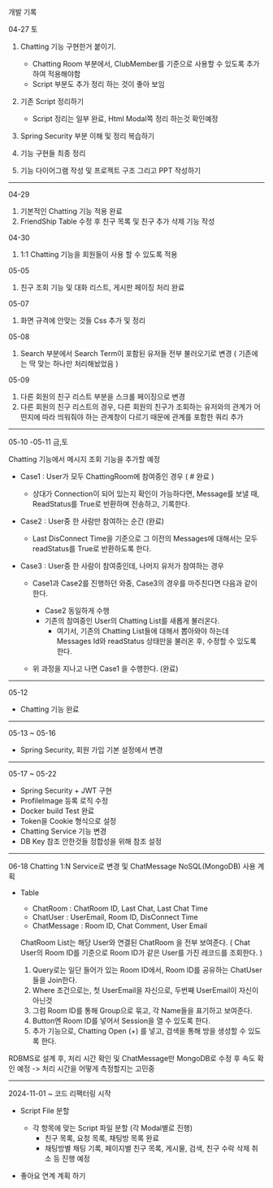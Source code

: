 개발 기록

04-27 토

1. Chatting 기능 구현한거 붙이기.
   * Chatting Room 부분에서, ClubMember를 기준으로 사용할 수 있도록 추가하여 적용해야함
   * Script 부분도 추가 정리 하는 것이 좋아 보임
   
2. 기존 Script 정리하기
   * Script 정리는 일부 완료, Html Modal쪽 정리 하는것 확인예정

3. Spring Security 부분 이해 및 정리 복습하기
4. 기능 구현들 최종 정리 
5. 기능 다이어그램 작성 및 프로젝트 구조 그리고 PPT 작성하기

***
04-29 
1. 기본적인 Chatting 기능 적용 완료
2. FriendShip Table 수정 후 친구 목록 및 친구 추가 삭제 기능 작성

04-30
1. 1:1 Chatting 기능을 회원들이 사용 할 수 있도록 적용

05-05
1. 친구 조회 기능 및 대화 리스트, 게시판 페이징 처리 완료

05-07
1. 화면 규격에 안맞는 것들 Css 추가 및 정리

05-08
1. Search 부분에서 Search Term이 포함된 유저들 전부 불러오기로 변경 ( 기존에는 딱 맞는 하나만 처리해놨었음 )

05-09 
1. 다른 회원의 친구 리스트 부분을 스크롤 페이징으로 변경
2. 다른 회원의 친구 리스트의 경우, 다른 회원의 친구가 조회하는 유저와의 관계가 어떤지에 따라 띄워줘야 하는 관계창이 다르기 때문에 관계를 포함한 쿼리 추가
***


05-10 -05-11 금,토

Chatting 기능에서 메시지 조회 기능을 추가할 예정 
- Case1 : User가 모두 ChattingRoom에 참여중인 경우  ( # 완료 )
  - 상대가 Connection이 되어 있는지 확인이 가능하다면, Message를 보낼 때, ReadStatus를 True로 반환하며 전송하고, 기록한다.

    
- Case2 : User중 한 사람만 참여하는 순간 (완료)
   - Last DisConnect Time을 기준으로 그 이전의 Messages에 대해서는 모두 readStatus를 True로 반환하도록 한다.


- Case3 : User중 한 사람이 참여중인데, 나머지 유저가 참여하는 경우
   - Case1과 Case2를 진행하던 와중, Case3의 경우를 마주친다면 다음과 같이 한다.
     - Case2 동일하게 수행
     - 기존의 참여중인 User의 Chatting List를 새롭게 불러온다.
       - 여기서, 기존의 Chatting List들에 대해서 뽑아와야 하는데 Messages Id와 readStatus 상태만을 불러온 후, 수정할 수 있도록 한다.

  - 위 과정을 지나고 나면 Case1 을 수행한다. (완료)

    
***    
05-12
- Chatting 기능 완료
***
05-13 ~ 05-16
- Spring Security, 회원 가입 기본 설정에서 변경
***

05-17 ~ 05-22
- Spring Security + JWT 구현
- ProfileImage 등록 로직 수정
- Docker build Test 완료
- Token을 Cookie 형식으로 설정
- Chatting Service 기능 변경
- DB Key 참조 안한것들 정합성을 위해 참조 설정

***
06-18
Chatting 1:N Service로 변경 및 ChatMessage NoSQL(MongoDB) 사용 계획
- Table
    - ChatRoom : ChatRoom ID, Last Chat, Last Chat Time
    - ChatUser : UserEmail, Room ID, DisConnect Time
    - ChatMessage : Room ID, Chat Comment, User Email

  ChatRoom List는 해당 User와 연결된 ChatRoom 을 전부 보여준다. ( Chat User의 Room ID를 기준으로 Room ID가 같은 User를 가진 레코드를 조회한다. )

    1. Query로는 일단 들어가 있는 Room ID에서, Room ID를 공유하는 ChatUser들을 Join한다.
    2. Where 조건으로는, 첫 UserEmail을 자신으로, 두번째 UserEmail이 자신이 아닌것
    3. 그럼 Room ID를 통해 Group으로 묶고, 각 Name들을 표기하고 보여준다.
    4. Button엔 Room ID를 넣어서 Session을 열 수 있도록 한다.
    5. 추가 기능으로, Chatting Open (+) 를 넣고, 검색을 통해 방을 생성할 수 있도록 한다.

RDBMS로 설계 후, 처리 시간 확인 및 ChatMessage만 MongoDB로 수정 후 속도 확인 예정
-> 처리 시간을 어떻게 측정할지는 고민중



***
2024-11-01 ~ 
코드 리팩터링 시작

- Script File 분할
  - 각 항목에 맞는 Script 파일 분할 (각 Modal별로 진행)
    - 친구 목록, 요청 목록, 채팅방 목록 완료
    - 채팅방별 채팅 기록, 페이지별 친구 목록, 게시물, 검색, 친구 수락 삭제 취소 등 진행 예정

- 좋아요 연계 계획 하기